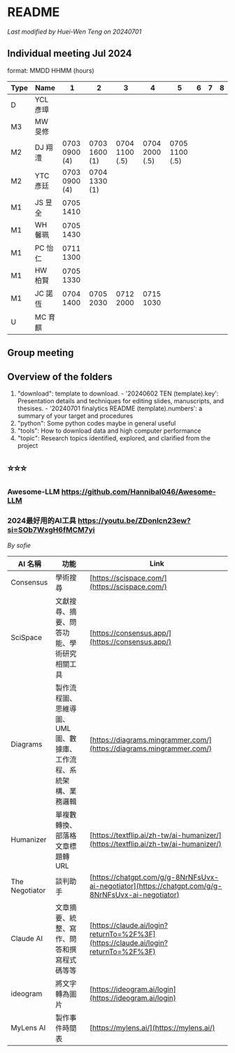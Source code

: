 # README

*Last modified by Huei-Wen Teng on 20240701*

## Individual meeting Jul 2024 


format: MMDD HHMM (hours)

|Type|Name| 1| 2| 3| 4| 5|6 | 7|8|
|--|---|--|--|--|--|--|--|--|--|
|D|YCL 彥璋| 
|M3|MW 旻修| 
|M2|DJ 翔澧| 0703 0900 (4) | 0703 1600 (1)| 0704 1100 (.5) | 0704 2000 (.5) | 0705 1100 (.5)|
|M2|YTC 彥廷|  0703 0900 (4)| 0704 1330 (1)|
|M1| JS 昱全| 0705 1410
|M1| WH 馨珮| 0705 1430
|M1| PC 怡仁| 0711 1300 | 
|M1| HW 柏賢| 0705 1330 |
|M1| JC 諾恆 | 0704 1400 | 0705 2030 | 0712 2000 | 0715 1030 |
|U | MC 育麒|



## Group meeting 


## Overview of the folders

1. "download": template to download.
          - '20240602 TEN (template).key': Presentation details and techniques for editing slides, manuscripts, and thesises.
          - '20240701 finalytics README (template).numbers': a summary of your target and procedures 
2. "python": Some python codes maybe in general useful
3. "tools": How to download data and high computer performance
4. "topic": Research topics identified, explored, and clarified from the project


## ⭐⭐⭐


### Awesome-LLM  https://github.com/Hannibal046/Awesome-LLM  

 
### 2024最好用的AI工具 https://youtu.be/ZDonlcn23ew?si=SOb7WxgH6fMCM7yi


*By sofie*
 

| AI 名稱         | 功能                                                   | Link                                                                      |
|----------------|------------------------------------------------------|--------------------------------------------------------------------------|
| Consensus      | 學術搜尋                                               | [https://scispace.com/](https://scispace.com/)                            |
| SciSpace       | 文獻搜尋、摘要、問答功能、學術研究相關工具                 | [https://consensus.app/](https://consensus.app/)                          |
| Diagrams       | 製作流程圖、思維導圖、UML圖、數據庫、工作流程、系統架構、業務邏輯 | [https://diagrams.mingrammer.com/](https://diagrams.mingrammer.com/)      |
| Humanizer      | 單複數轉換、部落格文章標題轉URL                            | [https://textflip.ai/zh-tw/ai-humanizer/](https://textflip.ai/zh-tw/ai-humanizer/) |
| The Negotiator | 談判助手                                               | [https://chatgpt.com/g/g-8NrNFsUvx-ai-negotiator](https://chatgpt.com/g/g-8NrNFsUvx-ai-negotiator) |
| Claude AI      | 文章摘要、統整、寫作、問答和撰寫程式碼等等                    | [https://claude.ai/login?returnTo=%2F%3F](https://claude.ai/login?returnTo=%2F%3F)  |
| ideogram       | 將文字轉為圖片                                           | [https://ideogram.ai/login](https://ideogram.ai/login)                    |
| MyLens AI      | 製作事件時間表                                           | [https://mylens.ai/](https://mylens.ai/)                                  |



